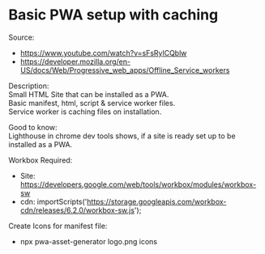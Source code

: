 # Basic PWA setup with caching  
   
Source:  
* https://www.youtube.com/watch?v=sFsRylCQblw
* https://developer.mozilla.org/en-US/docs/Web/Progressive_web_apps/Offline_Service_workers

Description:  
Small HTML Site that can be installed as a PWA.  
Basic manifest, html, script & service worker files.  
Service worker is caching files on installation.  

Good to know:  
Lighthouse in chrome dev tools shows, if a site is ready set up to be installed as a PWA.

Workbox Required:  
* Site: https://developers.google.com/web/tools/workbox/modules/workbox-sw
* cdn: importScripts('https://storage.googleapis.com/workbox-cdn/releases/6.2.0/workbox-sw.js');
  
Create Icons for manifest file:
* npx pwa-asset-generator logo.png icons

